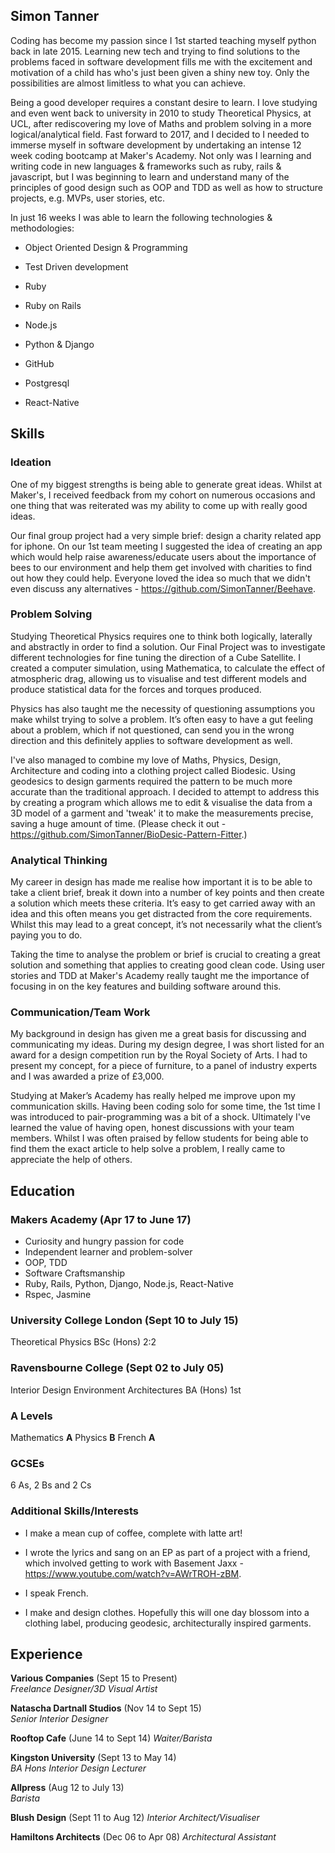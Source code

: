 ## Simon Tanner

Coding has become my passion since I 1st started teaching myself python back in late 2015. Learning new tech and trying to find solutions to the problems faced in software development fills me with the excitement and motivation of a child has who's just been given a shiny new toy. Only the possibilities are almost limitless to what you can achieve.

Being a good developer requires a constant desire to learn. I love studying and even went back to university in 2010 to study Theoretical Physics, at UCL, after rediscovering my love of Maths and problem solving in a more logical/analytical field. Fast forward to 2017, and I decided to I needed to immerse myself in software development by undertaking an intense 12 week coding bootcamp at Maker's Academy. Not only was I learning and writing code in new languages & frameworks such as ruby, rails & javascript, but I was beginning to learn and understand many of the principles of good design such as OOP and TDD as well as how to structure projects, e.g. MVPs, user stories, etc.

In just 16 weeks I was able to learn the following technologies & methodologies:

* Object Oriented Design & Programming

* Test Driven development

* Ruby

* Ruby on Rails

* Node.js

* Python & Django

* GitHub

* Postgresql

* React-Native


## Skills

### Ideation

One of my biggest strengths is being able to generate great ideas. Whilst at Maker's, I received feedback from my cohort on numerous occasions and one thing that was reiterated was my ability to come up with really good ideas.

Our final group project had a very simple brief: design a charity related app for iphone. On our 1st team meeting I suggested the idea of creating an app which would help raise awareness/educate users about the importance of bees to our environment and help them get involved with charities to find out how they could help. Everyone loved the idea so much that we didn't even discuss any alternatives - https://github.com/SimonTanner/Beehave.

### Problem Solving

Studying Theoretical Physics requires one to think both logically, laterally and abstractly in order to find a solution. Our Final Project was to investigate different technologies for fine tuning the direction of a Cube Satellite. I created a computer simulation, using Mathematica, to calculate the effect of atmospheric drag, allowing us to visualise and test different models and produce statistical data for the forces and torques produced.

Physics has also taught me the necessity of questioning assumptions you make whilst trying to solve a problem. It’s often easy to have a gut feeling about a problem, which if not questioned, can send you in the wrong direction and this definitely applies to software development as well.

I've also managed to combine my love of Maths, Physics, Design, Architecture and coding into a clothing project called Biodesic. Using geodesics to design garments required the pattern to be much more accurate than the traditional approach. I decided to attempt to address this by creating a program which allows me to edit & visualise the data from a 3D model of a garment and 'tweak' it to make the measurements precise, saving a huge amount of time. (Please check it out - https://github.com/SimonTanner/BioDesic-Pattern-Fitter.)

### Analytical Thinking

My career in design has made me realise how important it is to be able to take a client brief, break it down into a number of key points and then create a solution which meets these criteria. It’s easy to get carried away with an idea and this often means you get distracted from the core requirements. Whilst this may lead to a great concept, it’s not necessarily what the client’s paying you to do.

Taking the time to analyse the problem or brief is crucial to creating a great solution and something that applies to creating good clean code. Using user stories and TDD at Maker's Academy really taught me the importance of focusing in on the key features and building software around this.

### Communication/Team Work

My background in design has given me a great basis for discussing and communicating my ideas. During my design degree, I was short listed for an award for a design competition run by the Royal Society of Arts. I had to present my concept, for a piece of furniture, to a panel of industry experts and I was awarded a prize of £3,000.

Studying at Maker’s Academy has really helped me improve upon my communication skills. Having been coding solo for some time, the 1st time I was introduced to pair-programming was a bit of a shock. Ultimately I've learned the value of having open, honest discussions with your team members. Whilst I was often praised by fellow students for being able to find them the exact article to help solve a problem, I really came to appreciate the help of others.


## Education

### Makers Academy (Apr 17 to June 17)

- Curiosity and hungry passion for code
- Independent learner and problem-solver
- OOP, TDD
- Software Craftsmanship
- Ruby, Rails, Python, Django, Node.js, React-Native
- Rspec, Jasmine

### University College London (Sept 10 to July 15)

Theoretical Physics BSc (Hons) 2:2

### Ravensbourne College (Sept 02 to July 05)

Interior Design Environment Architectures BA (Hons) 1st

### A Levels

Mathematics **A**
Physics **B**
French **A**

### GCSEs

6 As, 2 Bs and 2 Cs

### Additional Skills/Interests

- I make a mean cup of coffee, complete with latte art!

- I wrote the lyrics and sang on an EP as part of a project with a friend, which involved getting to work with Basement Jaxx - https://www.youtube.com/watch?v=AWrTROH-zBM.

- I speak French.

- I make and design clothes. Hopefully this will one day blossom into a clothing label, producing geodesic, architecturally inspired garments.


## Experience

**Various Companies** (Sept 15 to Present)    
*Freelance Designer/3D Visual Artist*  

**Natascha Dartnall Studios** (Nov 14 to Sept 15)   
*Senior Interior Designer*

**Rooftop Cafe** (June 14 to Sept 14)
*Waiter/Barista*

**Kingston University** (Sept 13 to May 14)   
*BA Hons Interior Design Lecturer*

**Allpress** (Aug 12 to July 13)   
*Barista*

**Blush Design** (Sept 11 to Aug 12)
*Interior Architect/Visualiser*

**Hamiltons Architects** (Dec 06 to Apr 08)
*Architectural Assistant*
